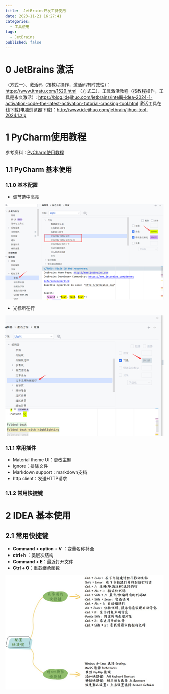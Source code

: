 ```yaml
---
title:  JetBrains开发工具使用
date: 2023-11-21 16:27:41
categories:
  - 工具使用
tags:
  - JetBrains
published: false
---
```

# 0 JetBrains 激活

（方式一）、激活码（按教程操作，激活码有时效性）：https://www.itmatu.com/1529.html
（方式二）、工具激活教程（按教程操作，工具是永久激活）：https://blog.idejihuo.com/jetbrains/intellij-idea-2024-1-activation-code-the-latest-activation-tutorial-cracking-tool.html
激活工具在线下载(电脑浏览器下载)：http://www.idejihuo.com/jetbrain/jihuo-tool-2024.1.zip


# 1 PyCharm使用教程

参考资料：[PyCharm使用教程](https://www.imooc.com/wiki/pycharmlesson)

## 1.1 PyCharm 基本使用
### 1.1.0 基本配置
- 调节选中高亮

![](https://raw.githubusercontent.com/BaihlUp/Figurebed/master/2023/202311141231365.png)

- 光标所在行

![](https://raw.githubusercontent.com/BaihlUp/Figurebed/master/2023/202311141233224.png)

### 1.1.1 常用插件

- Material theme UI：更改主题
- ignore：排除文件
- Markdown support：markdown支持
- http client：发送HTTP请求


### 1.1.2 常用快捷键

# 2 IDEA 基本使用

## 2.1 常用快捷键

- **Command + option + V** ：变量名称补全
- **ctrl+h** ：类层次结构
- **Command +  E**：最近打开文件
- **Ctrl + O**：重载继承函数


![](https://raw.githubusercontent.com/BaihlUp/Figurebed/master/2023/20240122140441.png)